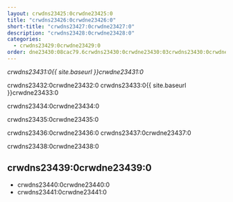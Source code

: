 ```yaml
---
layout: crwdns23425:0crwdne23425:0
title: "crwdns23426:0crwdne23426:0"
short-title: "crwdns23427:0crwdne23427:0"
description: "crwdns23428:0crwdne23428:0"
categories:
  - crwdns23429:0crwdne23429:0
order: dne23430:08cac79.6crwdns23430:0crwdne23430:03crwdns23430:0crwdne23430:06075crwdns23430:0crwdne23430:0
---
```

*crwdns23431:0{{ site.baseurl }}crwdne23431:0*

crwdns23432:0crwdne23432:0 crwdns23433:0{{ site.baseurl }}crwdne23433:0

crwdns23434:0crwdne23434:0

crwdns23435:0crwdne23435:0

crwdns23436:0crwdne23436:0 crwdns23437:0crwdne23437:0

crwdns23438:0crwdne23438:0

## crwdns23439:0crwdne23439:0

- crwdns23440:0crwdne23440:0
- crwdns23441:0crwdne23441:0